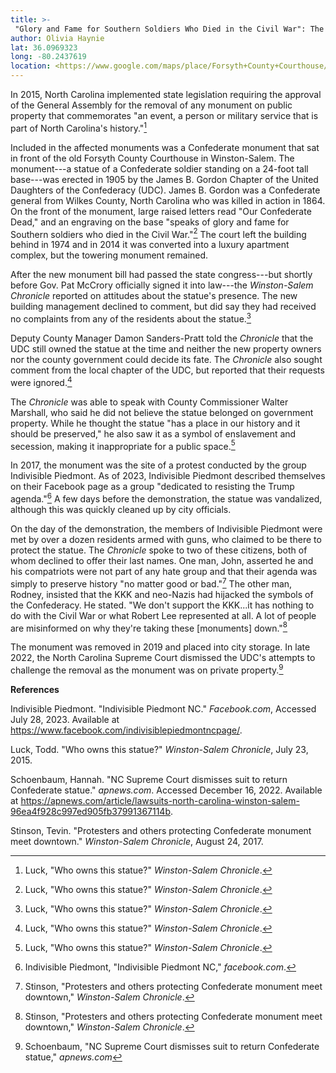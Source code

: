```yaml
---
title: >-
 "Glory and Fame for Southern Soldiers Who Died in the Civil War": The Winston-Salem Monument to Confederate Dead
author: Olivia Haynie
lat: 36.0969323
long: -80.2437619
location: <https://www.google.com/maps/place/Forsyth+County+Courthouse/@36.0969323,-80.2437619,17z/data=!3m1!4b1!4m6!3m5!1s0x8853ae44bbe6cedd:0xe6a1c3c9d1a501f4!8m2!3d36.096928!4d-80.241187!16s%2Fm%2F01296jsb?entry=ttu>
---
```

In 2015, North Carolina implemented state legislation requiring the
approval of the General Assembly for the removal of any monument on
public property that commemorates "an event, a person or military
service that is part of North Carolina's history."[^1]

Included in the affected monuments was a Confederate monument that sat
in front of the old Forsyth County Courthouse in Winston-Salem. The
monument---a statue of a Confederate soldier standing on a 24-foot tall
base---was erected in 1905 by the James B. Gordon Chapter of the United
Daughters of the Confederacy (UDC). James B. Gordon was a Confederate
general from Wilkes County, North Carolina who was killed in action in
1864. On the front of the monument, large raised letters read "Our
Confederate Dead," and an engraving on the base "speaks of glory and
fame for Southern soldiers who died in the Civil War."[^2] The court
left the building behind in 1974 and in 2014 it was converted into a
luxury apartment complex, but the towering monument remained.

After the new monument bill had passed the state congress---but shortly
before Gov. Pat McCrory officially signed it into law---the
*Winston-Salem Chronicle* reported on attitudes about the statue's
presence. The new building management declined to comment, but did say
they had received no complaints from any of the residents about the
statue.[^3]

Deputy County Manager Damon Sanders-Pratt told the *Chronicle* that the
UDC still owned the statue at the time and neither the new property
owners nor the county government could decide its fate. The *Chronicle*
also sought comment from the local chapter of the UDC, but reported that
their requests were ignored.[^4]

The *Chronicle* was able to speak with County Commissioner Walter
Marshall, who said he did not believe the statue belonged on government
property. While he thought the statue "has a place in our history and it
should be preserved," he also saw it as a symbol of enslavement and
secession, making it inappropriate for a public space.[^5]

In 2017, the monument was the site of a protest conducted by the group
Indivisible Piedmont. As of 2023, Indivisible Piedmont described
themselves on their Facebook page as a group "dedicated to resisting the
Trump agenda."[^6] A few days before the demonstration, the statue was
vandalized, although this was quickly cleaned up by city officials.

On the day of the demonstration, the members of Indivisible Piedmont
were met by over a dozen residents armed with guns, who claimed to be
there to protect the statue. The *Chronicle* spoke to two of these
citizens, both of whom declined to offer their last names. One man,
John, asserted he and his compatriots were not part of any hate group
and that their agenda was simply to preserve history "no matter good or
bad."[^7] The other man, Rodney, insisted that the KKK and neo-Nazis had
hijacked the symbols of the Confederacy. He stated. "We don't support
the KKK...it has nothing to do with the Civil War or what Robert Lee
represented at all. A lot of people are misinformed on why they're
taking these \[monuments\] down."[^8]

The monument was removed in 2019 and placed into city storage. In late
2022, the North Carolina Supreme Court dismissed the UDC's attempts to
challenge the removal as the monument was on private property.[^9]

**References**

Indivisible Piedmont. "Indivisible Piedmont NC." *Facebook.com*,
Accessed July 28, 2023. Available at
https://www.facebook.com/indivisiblepiedmontncpage/.

Luck, Todd. "Who owns this statue?" *Winston-Salem Chronicle*, July 23,
2015.

Schoenbaum, Hannah. "NC Supreme Court dismisses suit to return
Confederate statue." *apnews.com*. Accessed December 16, 2022. Available
at
https://apnews.com/article/lawsuits-north-carolina-winston-salem-96ea4f928c997ed905fb37991367114b.

Stinson, Tevin. "Protesters and others protecting Confederate monument
meet downtown." *Winston-Salem Chronicle*, August 24, 2017.

[^1]: Luck, "Who owns this statue?" *Winston-Salem Chronicle*.

[^2]: Luck, "Who owns this statue?" *Winston-Salem Chronicle*.

[^3]: Luck, "Who owns this statue?" *Winston-Salem Chronicle*.

[^4]: Luck, "Who owns this statue?" *Winston-Salem Chronicle*.

[^5]: Luck, "Who owns this statue?" *Winston-Salem Chronicle*.

[^6]: Indivisible Piedmont, "Indivisible Piedmont NC," *facebook.com*.

[^7]: Stinson, "Protesters and others protecting Confederate monument
    meet downtown," *Winston-Salem Chronicle*.

[^8]: Stinson, "Protesters and others protecting Confederate monument
    meet downtown," *Winston-Salem Chronicle*.

[^9]: Schoenbaum, "NC Supreme Court dismisses suit to return Confederate
    statue," *apnews.com*
